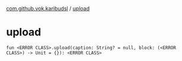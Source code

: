 [com.github.vok.karibudsl](index.md) / [upload](.)

# upload

`fun <ERROR CLASS>.upload(caption: String? = null, block: (<ERROR CLASS>) -> Unit = {}): <ERROR CLASS>`